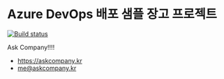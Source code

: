 # Azure DevOps 배포 샘플 장고 프로젝트

[![Build status](https://dev.azure.com/devopskorea119/demo-azuredevops/_apis/build/status/demo-azuredevops-CI)](https://dev.azure.com/devopskorea119/demo-azuredevops/_build/latest?definitionId=1)

Ask Company!!!!

+ https://askcompany.kr
+ me@askcompany.kr

